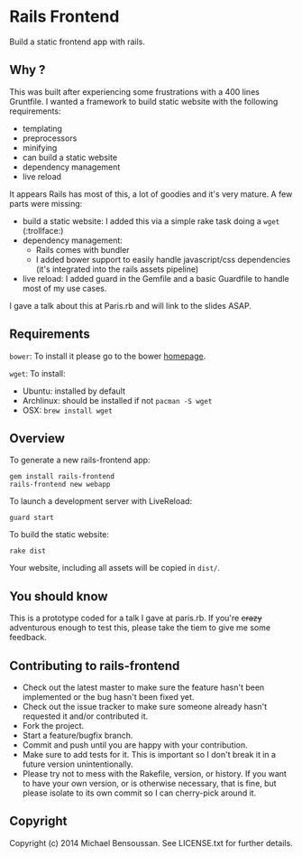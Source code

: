 # Rails Frontend

Build a static frontend app with rails.  

## Why ?

This was built after experiencing some frustrations with a 400 lines Gruntfile.
I wanted a framework to build static website with the following requirements:

- templating
- preprocessors
- minifying
- can build a static website
- dependency management
- live reload

It appears Rails has most of this, a lot of goodies and it's very mature.
A few parts were missing:

- build a static website: I added this via a simple rake task doing a `wget` (:trollface:)
- dependency management:
  - Rails comes with bundler
  - I added bower support to easily handle javascript/css dependencies (it's integrated into the rails assets pipeline)
- live reload: I added guard in the Gemfile and a basic Guardfile to handle most of my use cases.

I gave a talk about this at Paris.rb and will link to the slides ASAP.

## Requirements

`bower`: To install it please go to the bower [homepage](http://bower.io).

`wget`: To install:  

- Ubuntu: installed by default
- Archlinux: should be installed if not `pacman -S wget`
- OSX: `brew install wget`

## Overview

To generate a new rails-frontend app:

```
gem install rails-frontend
rails-frontend new webapp
```

To launch a development server with LiveReload:

```
guard start
```

To build the static website:

```
rake dist
```

Your website, including all assets will be copied in `dist/`.

## You should know

This is a prototype coded for a talk I gave at paris.rb.
If you're ~~crazy~~ adventurous enough to test this, please take the tiem to give me some feedback.

## Contributing to rails-frontend
 
* Check out the latest master to make sure the feature hasn't been implemented or the bug hasn't been fixed yet.
* Check out the issue tracker to make sure someone already hasn't requested it and/or contributed it.
* Fork the project.
* Start a feature/bugfix branch.
* Commit and push until you are happy with your contribution.
* Make sure to add tests for it. This is important so I don't break it in a future version unintentionally.
* Please try not to mess with the Rakefile, version, or history. If you want to have your own version, or is otherwise necessary, that is fine, but please isolate to its own commit so I can cherry-pick around it.

## Copyright

Copyright (c) 2014 Michael Bensoussan. See LICENSE.txt for
further details.

